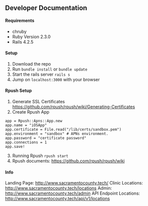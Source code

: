 ## Developer Documentation

#### Requirements
* chruby
* Ruby Version 2.3.0
* Rails 4.2.5

#### Setup
1. Download the repo
2. Run `bundle install` or `bundle update`
3. Start the rails server `rails s`
4. Jump on `localhost:3000` with your browser

#### Rpush Setup
1. Generate SSL Certificates https://github.com/rpush/rpush/wiki/Generating-Certificates
2. Create Rpush App
```
app = Rpush::Apns::App.new
app.name = "iOSApp"
app.certificate = File.read("/lib/certs/sandbox.pem")
app.environment = "sandbox" # APNs environment.
app.password = "certificate password"
app.connections = 1
app.save!
```
3. Running Rpush `rpush start`
4. Rpush documents: https://github.com/rpush/rpush/wiki

#### Info
Landing Page: http://www.sacramentocounty.tech/
Clinic Locations: http://www.sacramentocounty.tech/locations
Admin: http://www.sacramentocounty.tech/admin
API Endpoint Locations: http://www.sacramentocounty.tech/api/v1/locations
